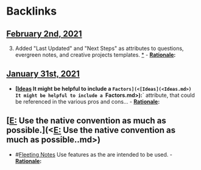 
# Backlinks
## [February 2nd, 2021](<February 2nd, 2021.md>)
3. Added "Last Updated" and "Next Steps" as attributes to questions, evergreen notes, and creative projects templates. [*](((yURo5cs1L)))
            - **[Rationale](<Rationale.md>):**

## [January 31st, 2021](<January 31st, 2021.md>)
- **[[Ideas](<Ideas.md>) It might be helpful to include a `Factors](<[Ideas](<Ideas.md>) It might be helpful to include a `Factors.md>):**` attribute, that could be referenced in the various pros and cons...
                - **[Rationale](<Rationale.md>):**

## [[E:](<[E:.md>) Use the native convention as much as possible.](<[E:](<E:.md>) Use the native convention as much as possible..md>)
- #[Fleeting Notes](<Fleeting Notes.md>) Use features as the are intended to be used.
            - **[Rationale](<Rationale.md>):**

